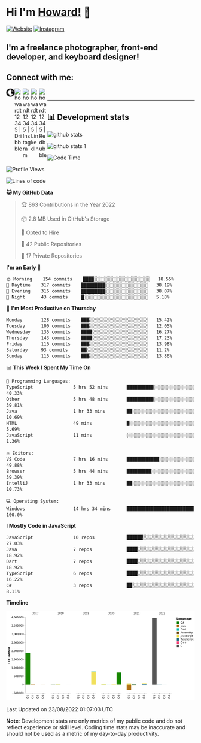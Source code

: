 # Hi I'm [Howard!][website] 👋

[![Website](https://img.shields.io/website?label=howardt12345.com&style=for-the-badge&url=https%3A%2F%2Fhowardt12345.com)](https://howardt12345.com)
[![Instagram](https://img.shields.io/badge/instagram-%23E4405F.svg?&style=for-the-badge&logo=instagram&logoColor=white)](https://instagram.com/howardt12345)

I'm a freelance photographer, front-end developer, and keyboard designer!
---

## Connect with me:

[<img align="left" alt="howardt12345.com" width="22px" src="https://raw.githubusercontent.com/iconic/open-iconic/master/svg/globe.svg" />][website]
[<img align="left" alt="howardt12345 | Dribbble" width="22px" src="https://cdn.jsdelivr.net/npm/simple-icons@v3/icons/dribbble.svg" />][dribbble]
[<img align="left" alt="howardt12345 | Instagram" width="22px" src="https://cdn.jsdelivr.net/npm/simple-icons@v3/icons/instagram.svg" />][instagram]
[<img align="left" alt="howardt12345 | LinkedIn" width="22px" src="https://cdn.jsdelivr.net/npm/simple-icons@v3/icons/linkedin.svg" />][linkedin]
[<img align="left" alt="howardt12345 | Redbubble" width="22px" src="https://cdn.jsdelivr.net/npm/simple-icons@v3/icons/redbubble.svg" />][redbubble]

<br />

---

## 📊 Development stats

![github stats](https://github-readme-stats.vercel.app/api?username=howardt12345&show_icons=true&hide_border=true&theme=dark&hide=contribs,issues)

![github stats 1](https://github-readme-stats.vercel.app/api/top-langs?username=howardt12345&langs_count=8&show_icons=true&hide_border=true&theme=dark&layout=compact)

<!--START_SECTION:waka-->
![Code Time](http://img.shields.io/badge/Code%20Time-648%20hrs%2019%20mins-blue)

![Profile Views](http://img.shields.io/badge/Profile%20Views-0-blue)

![Lines of code](https://img.shields.io/badge/From%20Hello%20World%20I%27ve%20Written-7%20Million%20lines%20of%20code-blue)

**🐱 My GitHub Data** 

> 🏆 863 Contributions in the Year 2022
 > 
> 📦 2.8 MB Used in GitHub's Storage 
 > 
> 💼 Opted to Hire
 > 
> 📜 42 Public Repositories 
 > 
> 🔑 17 Private Repositories  
 > 
**I'm an Early 🐤** 

```text
🌞 Morning    154 commits    ████░░░░░░░░░░░░░░░░░░░░░   18.55% 
🌆 Daytime    317 commits    █████████░░░░░░░░░░░░░░░░   38.19% 
🌃 Evening    316 commits    █████████░░░░░░░░░░░░░░░░   38.07% 
🌙 Night      43 commits     █░░░░░░░░░░░░░░░░░░░░░░░░   5.18%

```
📅 **I'm Most Productive on Thursday** 

```text
Monday       128 commits    ███░░░░░░░░░░░░░░░░░░░░░░   15.42% 
Tuesday      100 commits    ███░░░░░░░░░░░░░░░░░░░░░░   12.05% 
Wednesday    135 commits    ████░░░░░░░░░░░░░░░░░░░░░   16.27% 
Thursday     143 commits    ████░░░░░░░░░░░░░░░░░░░░░   17.23% 
Friday       116 commits    ███░░░░░░░░░░░░░░░░░░░░░░   13.98% 
Saturday     93 commits     ██░░░░░░░░░░░░░░░░░░░░░░░   11.2% 
Sunday       115 commits    ███░░░░░░░░░░░░░░░░░░░░░░   13.86%

```


📊 **This Week I Spent My Time On** 

```text
💬 Programming Languages: 
TypeScript               5 hrs 52 mins       ██████████░░░░░░░░░░░░░░░   40.33% 
Other                    5 hrs 48 mins       ██████████░░░░░░░░░░░░░░░   39.81% 
Java                     1 hr 33 mins        ██░░░░░░░░░░░░░░░░░░░░░░░   10.69% 
HTML                     49 mins             █░░░░░░░░░░░░░░░░░░░░░░░░   5.69% 
JavaScript               11 mins             ░░░░░░░░░░░░░░░░░░░░░░░░░   1.36%

🔥 Editors: 
VS Code                  7 hrs 16 mins       ████████████░░░░░░░░░░░░░   49.88% 
Browser                  5 hrs 44 mins       █████████░░░░░░░░░░░░░░░░   39.39% 
IntelliJ                 1 hr 33 mins        ██░░░░░░░░░░░░░░░░░░░░░░░   10.73%

💻 Operating System: 
Windows                  14 hrs 34 mins      █████████████████████████   100.0%

```

**I Mostly Code in JavaScript** 

```text
JavaScript               10 repos            ██████░░░░░░░░░░░░░░░░░░░   27.03% 
Java                     7 repos             ████░░░░░░░░░░░░░░░░░░░░░   18.92% 
Dart                     7 repos             ████░░░░░░░░░░░░░░░░░░░░░   18.92% 
TypeScript               6 repos             ████░░░░░░░░░░░░░░░░░░░░░   16.22% 
C#                       3 repos             ██░░░░░░░░░░░░░░░░░░░░░░░   8.11%

```


**Timeline**

![Chart not found](https://raw.githubusercontent.com/howardt12345/howardt12345/master/charts/bar_graph.png) 


 Last Updated on 23/08/2022 01:07:03 UTC
<!--END_SECTION:waka-->

**Note**: Development stats are only metrics of my public code and do not reflect experience or skill level. Coding time stats may be inaccurate and should not be used as a metric of my day-to-day productivity.

[website]: https://howardt12345.com
[dribbble]: https://dribbble.com/howardt12345
[instagram]: https://instagram.com/howardt12345
[linkedin]: https://linkedin.com/in/howardt12345
[redbubble]: https://www.redbubble.com/people/howardt12345/
